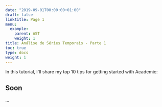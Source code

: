 ```yaml
---
date: "2019-09-01T00:00:00+01:00"
draft: false
linktitle: Page 1
menu:
  example:
    parent: AST
    weight: 1
title: Análise de Séries Temporais - Parte 1
toc: true
type: docs
weight: 1
---
```


In this tutorial, I'll share my top 10 tips for getting started with Academic:

## Soon

...